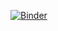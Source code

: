 [![Binder](https://mybinder.org/badge_logo.svg)](https://mybinder.org/v2/gh/lnoehte/test_uproot_awkward_with_nanoAOD.git/main)